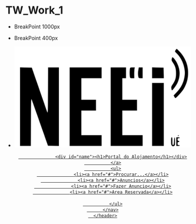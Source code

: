 # TW_Work_1  
- BreakPoint 1000px
- BreakPoint 400px
- 
  <img class="neei_logo" src="img/Logo_NEEI_Sem_Fundo_cortado.svg" alt="Logo NEEI" >
  <header>
  <nav>
  <a href="/">

                    <div id="name"><h1>Portal do Alojamento</h1></div>
                </a>
                <ul>
                    <li><a href="#">Procurar...</a></li>
                    <li><a href="#">Anuncios</a></li>
                    <li><a href="#">Fazer Anuncio</a></li>
                    <li><a href="#">Area Reservada</a></li>

                </ul>
            </nav>
        </header>
